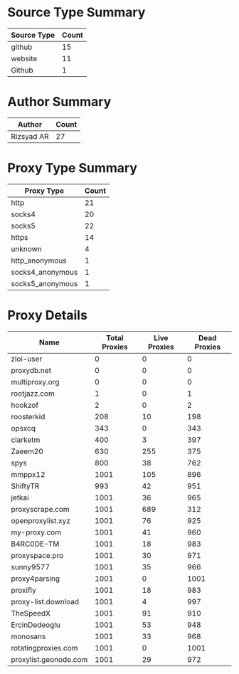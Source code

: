 # Source Type Summary

| Source Type | Count |
|-------------|-------|
| github | 15 |
| website | 11 |
| Github | 1 |


# Author Summary

| Author | Count |
|--------|-------|
| Rizsyad AR | 27 |


# Proxy Type Summary

| Proxy Type | Count |
|------------|-------|
| http | 21 |
| socks4 | 20 |
| socks5 | 22 |
| https | 14 |
| unknown | 4 |
| http_anonymous | 1 |
| socks4_anonymous | 1 |
| socks5_anonymous | 1 |


# Proxy Details

| Name | Total Proxies | Live Proxies | Dead Proxies |
|------|---------------|--------------|---------------|
| zloi-user | 0 | 0 | 0 |
| proxydb.net | 0 | 0 | 0 |
| multiproxy.org | 0 | 0 | 0 |
| rootjazz.com | 1 | 0 | 1 |
| hookzof | 2 | 0 | 2 |
| roosterkid | 208 | 10 | 198 |
| opsxcq | 343 | 0 | 343 |
| clarketm | 400 | 3 | 397 |
| Zaeem20 | 630 | 255 | 375 |
| spys | 800 | 38 | 762 |
| mmppx12 | 1001 | 105 | 896 |
| ShiftyTR | 993 | 42 | 951 |
| jetkai | 1001 | 36 | 965 |
| proxyscrape.com | 1001 | 689 | 312 |
| openproxylist.xyz | 1001 | 76 | 925 |
| my-proxy.com | 1001 | 41 | 960 |
| B4RC0DE-TM | 1001 | 18 | 983 |
| proxyspace.pro | 1001 | 30 | 971 |
| sunny9577 | 1001 | 35 | 966 |
| proxy4parsing | 1001 | 0 | 1001 |
| proxifly | 1001 | 18 | 983 |
| proxy-list.download | 1001 | 4 | 997 |
| TheSpeedX | 1001 | 91 | 910 |
| ErcinDedeoglu | 1001 | 53 | 948 |
| monosans | 1001 | 33 | 968 |
| rotatingproxies.com | 1001 | 0 | 1001 |
| proxylist.geonode.com | 1001 | 29 | 972 |
